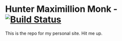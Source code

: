 # Hunter Maximillion Monk - [![Build Status](https://travis-ci.org/huntermonk/huntermonk.github.io.svg?branch=master)](https://travis-ci.org/huntermonk/huntermonk.github.io)
This is the repo for my personal site. Hit me up.

